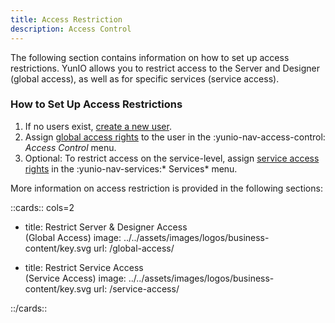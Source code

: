 ```yaml
---
title: Access Restriction
description: Access Control
---
```


The following section contains information on how to set up access restrictions.
YunIO allows you to restrict access to the Server and Designer (global access), as well as for specific services (service access).


### How to Set Up Access Restrictions

1. If no users exist, [create a new user](user-management.md).
2. Assign [global access rights](global-access.md) to the user in the  :yunio-nav-access-control: *Access Control* menu.
3. Optional: To restrict access on the service-level, assign [service access rights](service-access.md) in the  :yunio-nav-services:* Services* menu.

More information on access restriction is provided in the following sections:

::cards:: cols=2

- title: Restrict Server & Designer Access<br>(Global Access)
  image: ../../assets/images/logos/business-content/key.svg
  url: /global-access/
  
- title: Restrict Service Access<br>(Service Access)
  image: ../../assets/images/logos/business-content/key.svg
  url: /service-access/
  
::/cards::